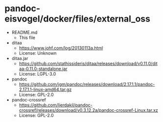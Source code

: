 # pandoc-eisvogel/docker/files/external_oss

* README.md
  * This file
* ditaa
  * https://www.johf.com/log/20130113a.html
  * License: Unknown
* ditaa.jar
  * https://github.com/stathissideris/ditaa/releases/download/v0.11.0/ditaa-0.11.0-standalone.jar
  * License: LGPL-3.0
* pandoc
  * https://github.com/jgm/pandoc/releases/download/2.17.1.1/pandoc-2.17.1.1-linux-amd64.tar.gz
  * License: GPL-2.0
* pandoc-crossref
  * https://github.com/lierdakil/pandoc-crossref/releases/download/v0.3.12.2a/pandoc-crossref-Linux.tar.xz
  * License: GPL-2.0
